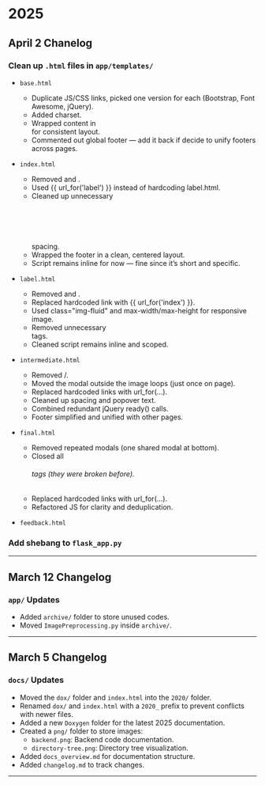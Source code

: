 # 2025

## April 2 Chanelog

### Clean up `.html` files in `app/templates/`
- `base.html`
  - Duplicate JS/CSS links, picked one version for each (Bootstrap, Font Awesome, jQuery).
  - Added charset.
  - Wrapped content in <div class="container"> for consistent layout.
  - Commented out global footer — add it back if decide to unify footers across pages.

- `index.html`
  - Removed <body> and </html>.
  - Used {{ url_for('label') }} instead of hardcoding label.html.
  - Cleaned up unnecessary <br><br><br><br><br><br> spacing.
  - Wrapped the footer in a clean, centered layout.
  - Script remains inline for now — fine since it’s short and specific.

- `label.html`
  - Removed <body> and </html>.
  - Replaced hardcoded link with {{ url_for('index') }}.
  - Used class="img-fluid" and max-width/max-height for responsive image.
  - Removed unnecessary <br> tags.
  - Cleaned script remains inline and scoped.

- `intermediate.html`
  - Removed <body>/</html>.
  - Moved the modal outside the image loops (just once on page).
  - Replaced hardcoded links with url_for(...).
  - Cleaned up spacing and popover text.
  - Combined redundant jQuery ready() calls.
  - Footer simplified and unified with other pages.

- `final.html`
  - Removed repeated modals (one shared modal at bottom).
  - Closed all <h6> tags (they were broken before).
  - Replaced hardcoded links with url_for(...).
  - Refactored JS for clarity and deduplication.

- `feedback.html`



### Add shebang to `flask_app.py`

---

## March 12 Changelog

### `app/` Updates
- Added `archive/` folder to store unused codes.
- Moved `ImagePreprocessing.py` inside `archive/`.

---

## March 5 Changelog

### `docs/` Updates
- Moved the `dox/` folder and `index.html` into the `2020/` folder.
- Renamed `dox/` and `index.html` with a `2020_` prefix to prevent conflicts with newer files.
- Added a new `Doxygen` folder for the latest 2025 documentation.
- Created a `png/` folder to store images:
  - `backend.png`: Backend code documentation.
  - `directory-tree.png`: Directory tree visualization.
- Added `docs_overview.md` for documentation structure.
- Added `changelog.md` to track changes.

---

